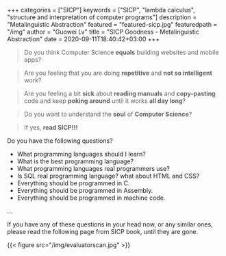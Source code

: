 +++
categories = ["SICP"]
keywords = ["SICP", "lambda calculus", "structure and interpretation of computer programs"]
description = "Metalinguistic Abstraction"
featured = "featured-sicp.jpg"
featuredpath = "/img"
author = "Guowei Lv"
title = "SICP Goodness - Metalinguistic Abstraction"
date = 2020-09-11T18:40:42+03:00
+++

>Do you think Computer Science **equals** building websites and mobile apps? 

>Are you feeling that you are doing **repetitive** and **not so intelligent** work?

>Are you feeling a bit **sick** about **reading manuals** and **copy-pasting** code and keep **poking around** until it works **all day long**? 

>Do you want to understand the **soul** of **Computer Science**?

>If yes, **read SICP!!!**

Do you have the following questions?

- What programming languages should I learn?
- What is the best programming language?
- What programming languages real programmers use?
- Is SQL real programming language? what about HTML and CSS?
- Everything should be programmed in C.
- Everything should be programmed in Assembly.
- Everything should be programmed in machine code.

...

If you have any of these questions in your head now, or any similar ones, please read the following page from SICP book, until they are gone.

{{< figure src="/img/evaluatorscan.jpg" >}}
